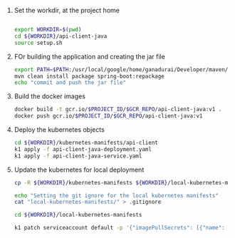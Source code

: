 
1. Set the workdir, at the project home
    ```bash
    
    export WORKDIR=$(pwd)
    cd ${WORKDIR}/api-client-java
    source setup.sh
    ```

1. FOr building the application and creating the jar file
    ```bash
    export PATH=$PATH:/usr/local/google/home/ganadurai/Developer/maven/apache-maven-3.8.5/bin
    mvn clean install package spring-boot:repackage
    echo "commit and push the jar file"
    ```

1. Build the docker images
    ```bash
    docker build -t gcr.io/$PROJECT_ID/$GCR_REPO/api-client-java:v1 .
    docker push gcr.io/$PROJECT_ID/$GCR_REPO/api-client-java:v1
    ```

1. Deploy the kubernetes objects
    ```bash
    cd ${WORKDIR}/kubernetes-manifests/api-client
    k1 apply -f api-client-java-deployment.yaml
    k1 apply -f api-client-java-service.yaml
    ```



1. Update the kubernetes for local deployment
    ```bash
    cp -R ${WORKDIR}/kubernetes-manifests ${WORKDIR}/local-kubernetes-manifests

    echo "Setting the git ignore for the local kubernetes manifests"
    cat "local-kubernetes-manifests/" > .gitignore

    cd ${WORKDIR}/local-kubernetes-manifests

    k1 patch serviceaccount default -p '{"imagePullSecrets": [{"name": "gcp-gcr-service-account-key"}]}' -n online-boutique



